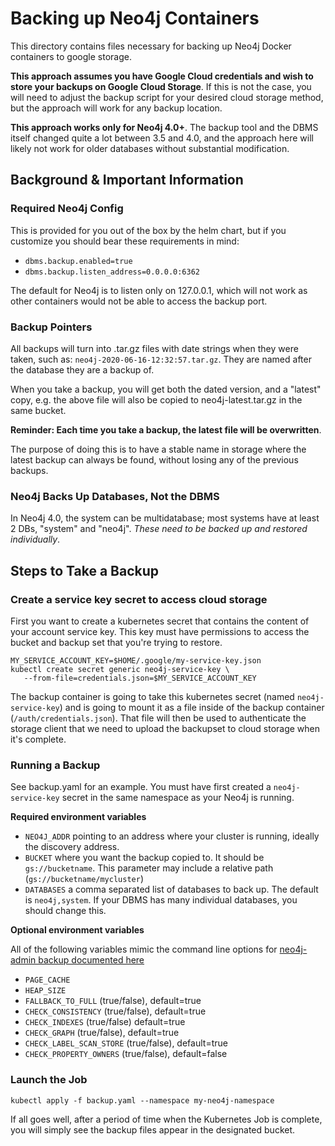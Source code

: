 # Backing up Neo4j Containers

This directory contains files necessary for backing up Neo4j Docker containers
to google storage.

**This approach assumes you have Google Cloud credentials and wish to store your backups
on Google Cloud Storage**.  If this is not the case, you will need to adjust the backup
script for your desired cloud storage method, but the approach will work for any backup location.

**This approach works only for Neo4j 4.0+**.   The backup tool and the
DBMS itself changed quite a lot between 3.5 and 4.0, and the approach
here will likely not work for older databases without substantial 
modification.

## Background & Important Information

### Required Neo4j Config

This is provided for you out of the box by the helm chart, but if you
customize you should bear these requirements in mind:

* `dbms.backup.enabled=true`
* `dbms.backup.listen_address=0.0.0.0:6362`

The default for Neo4j is to listen only on 127.0.0.1, which will not
work as other containers would not be able to access the backup port.

### Backup Pointers

All backups will turn into .tar.gz files with date strings when they were taken, such as: `neo4j-2020-06-16-12:32:57.tar.gz`.  They are named after the database
they are a backup of. 

When you take a backup, you will get both the dated version, and a "latest" copy,
e.g. the above file will also be copied to neo4j-latest.tar.gz in the same bucket.

**Reminder: Each time you take a backup, the latest file will be overwritten**.

The purpose of doing this is to have a stable name in storage where the latest
backup can always be found, without losing any of the previous backups.

### Neo4j Backs Up Databases, Not the DBMS

In Neo4j 4.0, the system can be multidatabase; most systems have at least 2 DBs,
"system" and "neo4j".  *These need to be backed up and restored individually*.

## Steps to Take a Backup

### Create a service key secret to access cloud storage

First you want to create a kubernetes secret that contains the content of your account service key.  This key must have permissions to access the bucket and backup set that you're trying to restore. 

```
MY_SERVICE_ACCOUNT_KEY=$HOME/.google/my-service-key.json
kubectl create secret generic neo4j-service-key \
   --from-file=credentials.json=$MY_SERVICE_ACCOUNT_KEY
```

The backup container is going to take this kubernetes secret
(named `neo4j-service-key`) and is going to mount it as a file
inside of the backup container (`/auth/credentials.json`).  That
file will then be used to authenticate the storage client that we
need to upload the backupset to cloud storage when it's complete.

### Running a Backup

See backup.yaml for an example.   You must have first created a `neo4j-service-key`
secret in the same namespace as your Neo4j is running.

**Required environment variables**

* `NEO4J_ADDR` pointing to an address where your cluster is running, ideally the
discovery address.
* `BUCKET` where you want the backup copied to.  It should be `gs://bucketname`.  This parameter may include a relative path (`gs://bucketname/mycluster`)
* `DATABASES` a comma separated list of databases to back up.  The default is
`neo4j,system`.  If your DBMS has many individual databases, you should change this.

**Optional environment variables**

All of the following variables mimic the command line options
for [neo4j-admin backup documented here](https://neo4j.com/docs/operations-manual/current/backup/performing/#backup-performing-command)

* `PAGE_CACHE`
* `HEAP_SIZE`
* `FALLBACK_TO_FULL` (true/false), default=true
* `CHECK_CONSISTENCY` (true/false), default=true
* `CHECK_INDEXES` (true/false) default=true
* `CHECK_GRAPH` (true/false), default=true
* `CHECK_LABEL_SCAN_STORE` (true/false), default=true
* `CHECK_PROPERTY_OWNERS` (true/false), default=false

### Launch the Job

```
kubectl apply -f backup.yaml --namespace my-neo4j-namespace
```

If all goes well, after a period of time when the Kubernetes Job is complete, you
will simply see the backup files appear in the designated bucket.